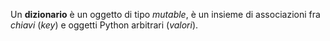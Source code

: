 Un __dizionario__ è un oggetto di tipo _mutable_, è un insieme di associazioni fra _chiavi_ (_key_) e oggetti Python arbitrari (_valori_).
